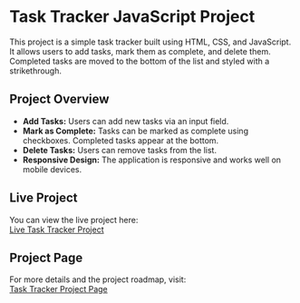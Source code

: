 # Task Tracker JavaScript Project

This project is a simple task tracker built using HTML, CSS, and JavaScript. It allows users to add tasks, mark them as complete, and delete them. Completed tasks are moved to the bottom of the list and styled with a strikethrough.

## Project Overview

- **Add Tasks:** Users can add new tasks via an input field.
- **Mark as Complete:** Tasks can be marked as complete using checkboxes. Completed tasks appear at the bottom.
- **Delete Tasks:** Users can remove tasks from the list.
- **Responsive Design:** The application is responsive and works well on mobile devices.

## Live Project

You can view the live project here:  
[Live Task Tracker Project](https://farrukh-ali-khan.github.io/roadmap-task-tracker-frontend-project/)

## Project Page

For more details and the project roadmap, visit:  
[Task Tracker Project Page](https://roadmap.sh/projects/task-tracker-js)
